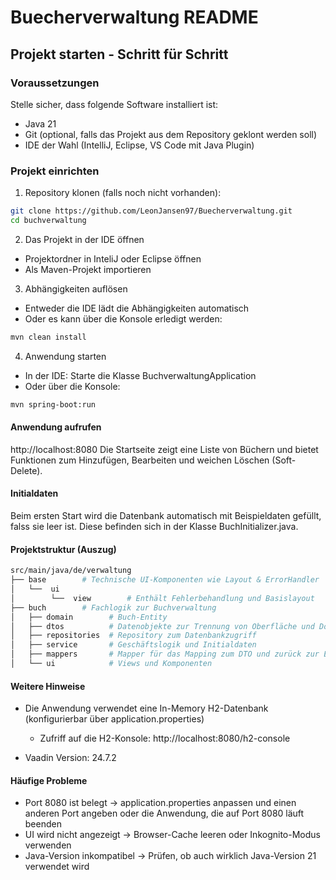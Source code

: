 # Buecherverwaltung README

## Projekt starten - Schritt für Schritt

### Voraussetzungen

Stelle sicher, dass folgende Software installiert ist:

- Java 21
- Git (optional, falls das Projekt aus dem Repository geklont werden soll)
- IDE der Wahl (IntelliJ, Eclipse, VS Code mit Java Plugin)

### Projekt einrichten
1. Repository klonen (falls noch nicht vorhanden):
```bash
git clone https://github.com/LeonJansen97/Buecherverwaltung.git
cd buchverwaltung
```
2. Das Projekt in der IDE öffnen
- Projektordner in InteliJ oder Eclipse öffnen
- Als Maven-Projekt importieren
3. Abhängigkeiten auflösen
- Entweder die IDE lädt die Abhängigkeiten automatisch
- Oder es kann über die Konsole erledigt werden:
```bash
mvn clean install
```
4. Anwendung starten
- In der IDE: Starte die Klasse BuchverwaltungApplication
- Oder über die Konsole:
```bash
mvn spring-boot:run
```

#### Anwendung aufrufen
http://localhost:8080
Die Startseite zeigt eine Liste von Büchern und bietet Funktionen zum Hinzufügen, Bearbeiten und weichen Löschen (Soft-Delete).

#### Initialdaten
Beim ersten Start wird die Datenbank automatisch mit Beispieldaten gefüllt, falss sie leer ist. Diese befinden sich in der Klasse BuchInitializer.java.

#### Projektstruktur (Auszug)
```bash
src/main/java/de/verwaltung
├── base        # Technische UI-Komponenten wie Layout & ErrorHandler
│   └──  ui  
│        └──  view        # Enthält Fehlerbehandlung und Basislayout
├── buch        # Fachlogik zur Buchverwaltung
│   ├── domain        # Buch-Entity
│   ├── dtos          # Datenobjekte zur Trennung von Oberfläche und Domäne
│   ├── repositories  # Repository zum Datenbankzugriff 
│   ├── service       # Geschäftslogik und Initialdaten
│   ├── mappers       # Mapper für das Mapping zum DTO und zurück zur Entity
│   └── ui            # Views und Komponenten
```

#### Weitere Hinweise
- Die Anwendung verwendet eine In-Memory H2-Datenbank (konfigurierbar über application.properties)
  - Zufriff auf die H2-Konsole:
  http://localhost:8080/h2-console  
  
- Vaadin Version: 24.7.2

#### Häufige Probleme
- Port 8080 ist belegt -> application.properties anpassen und einen anderen Port angeben oder die Anwendung, die auf Port 8080 läuft beenden
- UI wird nicht angezeigt -> Browser-Cache leeren oder Inkognito-Modus verwenden
- Java-Version inkompatibel -> Prüfen, ob auch wirklich Java-Version 21 verwendet wird